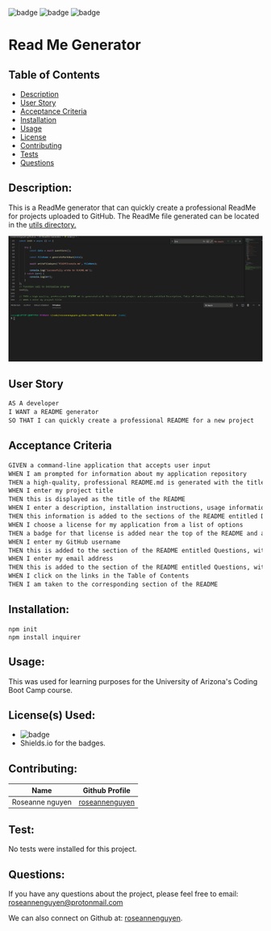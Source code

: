 
  ![badge](https://img.shields.io/badge/license-MIT-informational)   ![badge](https://img.shields.io/github/languages/top/roseannenguyen/09-ReadMe-Generator) ![badge]( https://img.shields.io/github/last-commit/roseannenguyen/09-ReadMe-Generator)

# Read Me Generator

  ## Table of Contents
  - [Description](#description)
  - [User Story](#userstory)
  - [Acceptance Criteria](#acceptancecriteria)
  - [Installation](#installation)
  - [Usage](#usage)
  - [License](#license)
  - [Contributing](#contributing)
  - [Tests](#tests)
  - [Questions](#questions)


  ## Description:
This is a ReadMe generator that can quickly create a professional ReadMe for projects uploaded to GitHub. The ReadMe file generated can be located in the [utils directory.](https://github.com/roseannenguyen/09-ReadMe-Generator/tree/main/utils)

![Below is an example of the ReadMe Generator:](./utils/readme.gif)

## User Story

```md
AS A developer
I WANT a README generator
SO THAT I can quickly create a professional README for a new project
```

## Acceptance Criteria

```md
GIVEN a command-line application that accepts user input
WHEN I am prompted for information about my application repository
THEN a high-quality, professional README.md is generated with the title of my project and sections entitled Description, Table of Contents, Installation, Usage, License, Contributing, Tests, and Questions
WHEN I enter my project title
THEN this is displayed as the title of the README
WHEN I enter a description, installation instructions, usage information, contribution guidelines, and test instructions
THEN this information is added to the sections of the README entitled Description, Installation, Usage, Contributing, and Tests
WHEN I choose a license for my application from a list of options
THEN a badge for that license is added near the top of the README and a notice is added to the section of the README entitled License that explains which license the application is covered under
WHEN I enter my GitHub username
THEN this is added to the section of the README entitled Questions, with a link to my GitHub profile
WHEN I enter my email address
THEN this is added to the section of the README entitled Questions, with instructions on how to reach me with additional questions
WHEN I click on the links in the Table of Contents
THEN I am taken to the corresponding section of the README
```
 
  ## Installation:
```text
npm init 
npm install inquirer
```

  ## Usage:
 This was used for learning purposes for the University of Arizona's Coding Boot Camp course. 

  ## License(s) Used:
  - ![badge](https://img.shields.io/badge/license-MIT-informational) 
  - Shields.io for the badges.   

  ## Contributing:
| Name | Github Profile|
| ------------- | ------------- |
| Roseanne nguyen  | [roseannenguyen](https://github.com/roseannenguyen)|



  ## Test:
No tests were installed for this project.
  
  ## Questions:
 If you have any questions about the project, please feel free to email: roseannenguyen@protonmail.com

  We can also connect on Github at: [roseannenguyen](https://github.com/roseannenguyen).